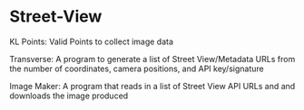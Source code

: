 # Street-View
KL Points:  Valid Points to collect image data

Transverse:  A program to generate a list of Street View/Metadata URLs from the number of coordinates, camera positions, and API key/signature 

Image Maker:  A program that reads in a list of Street View API URLs and and downloads the image produced
